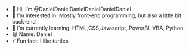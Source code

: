 - 👋 Hi, I’m @DanielDanielDanielDanielDanielDaniel
- 👀 I’m interested in: Mostly front-end programming, but also a little bit back-end
- 🌱 I’m currently learning: HTML,CSS,Javascript, PowerBI, VBA, Python
- 😄 Name: Daniel
- ⚡ Fun fact: I like turtles

<!---
DanielDanielDanielDanielDanielDaniel/DanielDanielDanielDanielDanielDaniel is a ✨ special ✨ repository because its `README.md` (this file) appears on your GitHub profile.
You can click the Preview link to take a look at your changes.
--->
